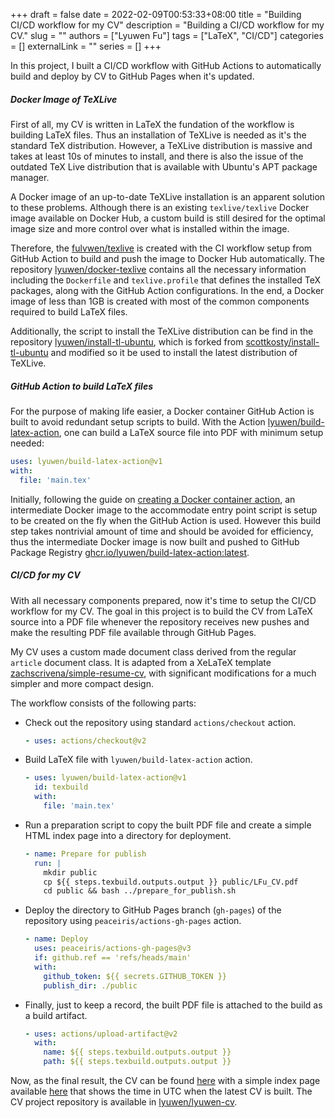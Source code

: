 +++ 
draft = false
date = 2022-02-09T00:53:33+08:00
title = "Building CI/CD workflow for my CV"
description = "Building a CI/CD workflow for my CV."
slug = ""
authors = ["Lyuwen Fu"]
tags = ["LaTeX", "CI/CD"]
categories = []
externalLink = ""
series = []
+++


In this project, I built a CI/CD workflow with GitHub Actions to automatically build and deploy by CV to GitHub Pages when it's updated.


##### Docker Image of TeXLive

First of all, my CV is written in LaTeX the fundation of the workflow is building LaTeX files.
Thus an installation of TeXLive is needed as it's the standard TeX distribution.
However, a TeXLive distribution is massive and takes at least 10s of minutes to install,
and there is also the issue of the outdated TeX Live distribution that is available with Ubuntu's APT package manager.

A Docker image of an up-to-date TeXLive installation is an apparent solution to these problems. 
Although there is an existing `texlive/texlive` Docker image available on Docker Hub, a custom build is still desired for the optimal
image size and more control over what is installed within the image.

Therefore, the [fulvwen/texlive](https://hub.docker.com/r/fulvwen/texlive) is created with the CI workflow setup from GitHub Action to build
and push the image to Docker Hub automatically.
The repository [lyuwen/docker-texlive](https://github.com/lyuwen/docker-texlive) contains all the necessary information including
the `Dockerfile` and `texlive.profile` that defines the installed TeX packages, along with the GitHub Action configurations.
In the end, a Docker image of less than 1GB is created with most of the common components required to build LaTeX files.

Additionally, the script to install the TeXLive distribution can be find in the repository [lyuwen/install-tl-ubuntu](https://github.com/lyuwen/install-tl-ubuntu),
which is forked from [scottkosty/install-tl-ubuntu](https://github.com/scottkosty/install-tl-ubuntu) and modified so
it be used to install the latest distribution of TeXLive.


##### GitHub Action to build LaTeX files

For the purpose of making life easier, a Docker container GitHub Action is built to avoid redundant setup scripts to build.
With the Action [lyuwen/build-latex-action](https://github.com/lyuwen/build-latex-action), one can build a LaTeX source file into PDF
with minimum setup needed:

```yaml
uses: lyuwen/build-latex-action@v1
with:
  file: 'main.tex'
```

Initially, following the guide on [creating a Docker container action](https://docs.github.com/en/actions/creating-actions/creating-a-docker-container-action),
an intermediate Docker image to the accommodate entry point script is setup to be created on the fly when the GitHub Action is used.
However this build step takes nontrivial amount of time and should be avoided for efficiency, thus the
intermediate Docker image is now built and pushed to GitHub Package Registry [ghcr.io/lyuwen/build-latex-action:latest](https://github.com/lyuwen/build-latex-action/pkgs/container/build-latex-action/14664436?tag=latest).

##### CI/CD for my CV

With all necessary components prepared, now it's time to setup the CI/CD workflow for my CV.
The goal in this project is to build the CV from LaTeX source into a PDF file whenever the repository receives new pushes
and make the resulting PDF file available through GitHub Pages.

My CV uses a custom made document class derived from the regular `article` document class.
It is adapted from a XeLaTeX template [zachscrivena/simple-resume-cv](https://github.com/zachscrivena/simple-resume-cv),
with significant modifications for a much simpler and more compact design.

The workflow consists of the following parts:

* Check out the repository using standard `actions/checkout` action.
    ```yaml
    - uses: actions/checkout@v2
    ```
    
* Build LaTeX file with `lyuwen/build-latex-action` action.
    ```yaml
    - uses: lyuwen/build-latex-action@v1
      id: texbuild
      with:
        file: 'main.tex'
    ```
    
* Run a preparation script to copy the built PDF file and create a simple HTML index page into a directory for deployment.
    ```yaml
    - name: Prepare for publish
      run: |
        mkdir public
        cp ${{ steps.texbuild.outputs.output }} public/LFu_CV.pdf
        cd public && bash ../prepare_for_publish.sh
    ```

* Deploy the directory to GitHub Pages branch (`gh-pages`) of the repository using `peaceiris/actions-gh-pages` action.
    ```yaml
    - name: Deploy
      uses: peaceiris/actions-gh-pages@v3
      if: github.ref == 'refs/heads/main'
      with:
        github_token: ${{ secrets.GITHUB_TOKEN }}
        publish_dir: ./public
    ```
    
* Finally, just to keep a record, the built PDF file is attached to the build as a build artifact.
    ```yaml
    - uses: actions/upload-artifact@v2
      with:
        name: ${{ steps.texbuild.outputs.output }}
        path: ${{ steps.texbuild.outputs.output }}
    ```
    
Now, as the final result, the CV can be found [here](https://www.lyuwenfu.me/lyuwen-cv/LFu_CV.pdf) with a simple index page
available [here](https://www.lyuwenfu.me/lyuwen-cv/) that shows the time in UTC when the latest CV is built.
The CV project repository is available in [lyuwen/lyuwen-cv](https://github.com/lyuwen/lyuwen-cv).
